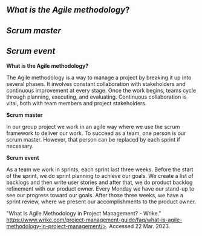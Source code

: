 



















## _What is the Agile methodology_?
## _Scrum master_
## _Scrum event_

























**What is the Agile methodology?**

The Agile methodology is a way to manage a project by breaking it up into several phases. It involves constant collaboration with stakeholders and continuous improvement at every stage. Once the work begins, teams cycle through planning, executing, and evaluating. Continuous collaboration is vital, both with team members and project stakeholders.

**Scrum master**

In our group project we work in an agile way where we use the scrum framework to deliver our work. To succeed as a team, one person is our scrum master. However, that person can be replaced by each sprint if necessary.

**Scrum event**

As a team we work in sprints, each sprint last three weeks. Before the start of the sprint, we do sprint planning to achieve our goals. We create a list of backlogs and then write user stories and after that, we do product backlog refinement with our product owner. Every Monday we have our stand-up to see our progress toward our goals. After those three weeks, we have a sprint review, where we present our accomplishments to the product owner.


 "What Is Agile Methodology in Project Management? - Wrike." https://www.wrike.com/project-management-guide/faq/what-is-agile-methodology-in-project-management/>. Accessed 22 Mar. 2023.

